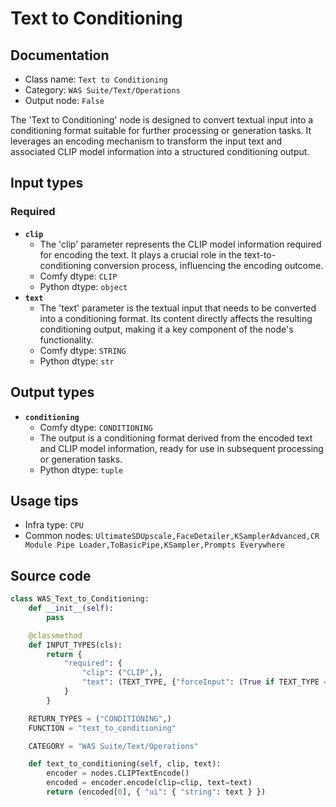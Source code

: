 # Text to Conditioning
## Documentation
- Class name: `Text to Conditioning`
- Category: `WAS Suite/Text/Operations`
- Output node: `False`

The 'Text to Conditioning' node is designed to convert textual input into a conditioning format suitable for further processing or generation tasks. It leverages an encoding mechanism to transform the input text and associated CLIP model information into a structured conditioning output.
## Input types
### Required
- **`clip`**
    - The 'clip' parameter represents the CLIP model information required for encoding the text. It plays a crucial role in the text-to-conditioning conversion process, influencing the encoding outcome.
    - Comfy dtype: `CLIP`
    - Python dtype: `object`
- **`text`**
    - The 'text' parameter is the textual input that needs to be converted into a conditioning format. Its content directly affects the resulting conditioning output, making it a key component of the node's functionality.
    - Comfy dtype: `STRING`
    - Python dtype: `str`
## Output types
- **`conditioning`**
    - Comfy dtype: `CONDITIONING`
    - The output is a conditioning format derived from the encoded text and CLIP model information, ready for use in subsequent processing or generation tasks.
    - Python dtype: `tuple`
## Usage tips
- Infra type: `CPU`
- Common nodes: `UltimateSDUpscale,FaceDetailer,KSamplerAdvanced,CR Module Pipe Loader,ToBasicPipe,KSampler,Prompts Everywhere`


## Source code
```python
class WAS_Text_to_Conditioning:
    def __init__(self):
        pass

    @classmethod
    def INPUT_TYPES(cls):
        return {
            "required": {
                "clip": ("CLIP",),
                "text": (TEXT_TYPE, {"forceInput": (True if TEXT_TYPE == 'STRING' else False)}),
            }
        }

    RETURN_TYPES = ("CONDITIONING",)
    FUNCTION = "text_to_conditioning"

    CATEGORY = "WAS Suite/Text/Operations"

    def text_to_conditioning(self, clip, text):
        encoder = nodes.CLIPTextEncode()
        encoded = encoder.encode(clip=clip, text=text)
        return (encoded[0], { "ui": { "string": text } })

```
